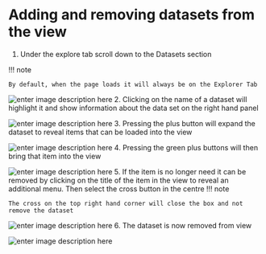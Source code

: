 # Adding and removing datasets from the view

1. Under the explore tab scroll down to the Datasets section

!!! note

    By default, when the page loads it will always be on the Explorer Tab
![enter image description here](https://pretzel-images-public.s3.ap-southeast-2.amazonaws.com/pretzel-basic/adding-and-removing-dataset-from-view/add-remove01.png)
2. Clicking on the name of a dataset will highlight it and show information 
about the data set on the right hand panel

![enter image description here](https://pretzel-images-public.s3.ap-southeast-2.amazonaws.com/pretzel-basic/adding-and-removing-dataset-from-view/add-remove02.png)
3. Pressing the plus button will expand the dataset to reveal items that can be loaded into the view  


![enter image description here](https://pretzel-images-public.s3.ap-southeast-2.amazonaws.com/pretzel-basic/adding-and-removing-dataset-from-view/add-remove03.png)
4. Pressing the green plus buttons will then bring that item into the view

![enter image description here](https://pretzel-images-public.s3.ap-southeast-2.amazonaws.com/pretzel-basic/adding-and-removing-dataset-from-view/add-remove04.png)
5. If the item is no longer need it can be removed by clicking on the title of the item in the view to reveal an additional menu. Then select the cross button in the centre
!!! note

    The cross on the top right hand corner will close the box and not remove the dataset
![enter image description here](https://pretzel-images-public.s3.ap-southeast-2.amazonaws.com/pretzel-basic/adding-and-removing-dataset-from-view/add-remove05.png)
6. The dataset is now removed from view

![enter image description here](https://pretzel-images-public.s3.ap-southeast-2.amazonaws.com/pretzel-basic/adding-and-removing-dataset-from-view/add-remove06.png)